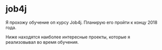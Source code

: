 # job4j

Я прохожу обучение оп курсу Job4j. Планирую его пройти к концу 2018 года.

Ниже находятся наиболее интересные проекты, которые я реализовывал во время обучения.